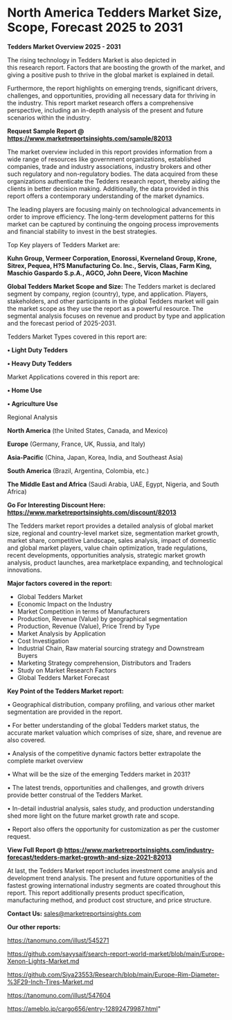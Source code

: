 # North America Tedders Market Size, Scope, Forecast 2025 to 2031

<Strong> Tedders Market Overview 2025 - 2031</strong>

The rising technology in Tedders Market is also depicted in this research report. Factors that are boosting the growth of the market, and giving a positive push to thrive in the global market is explained in detail.

Furthermore, the report highlights on emerging trends, significant drivers, challenges, and opportunities, providing all necessary data for thriving in the industry. This report market research offers a comprehensive perspective, including an in-depth analysis of the present and future scenarios within the industry.

<strong>Request Sample Report @ <a href=https://www.marketreportsinsights.com/sample/82013>https://www.marketreportsinsights.com/sample/82013</a></strong>

The market overview included in this report provides information from a wide range of resources like government organizations, established companies, trade and industry associations, industry brokers and other such regulatory and non-regulatory bodies. The data acquired from these organizations authenticate the Tedders research report, thereby aiding the clients in better decision making. Additionally, the data provided in this report offers a contemporary understanding of the market dynamics.

The leading players are focusing mainly on technological advancements in order to improve efficiency. The long-term development patterns for this market can be captured by continuing the ongoing process improvements and financial stability to invest in the best strategies.

Top Key players of Tedders Market are:

<strong>Kuhn Group, Vermeer Corporation, Enorossi, Kverneland Group, Krone, Sitrex, Pequea, H?S Manufacturing Co. Inc., Servis, Claas, Farm King, Maschio Gaspardo S.p.A., AGCO, John Deere, Vicon Machine</strong>

<strong><b>Global Tedders Market Scope and Size:</b></strong>
The Tedders market is declared segment by company, region (country), type, and application. Players, stakeholders, and other participants in the global Tedders market will gain the market scope as they use the report as a powerful resource. The segmental analysis focuses on revenue and product by type and application and the forecast period of 2025-2031.

Tedders Market Types covered in this report are:

<strong>• Light Duty Tedders

• Heavy Duty Tedders</strong>

Market Applications covered in this report are:

<strong>• Home Use

• Agriculture Use</strong> 

Regional Analysis

<strong>North America</strong> (the United States, Canada, and Mexico)

<strong>Europe</strong> (Germany, France, UK, Russia, and Italy)

<strong>Asia-Pacific</strong> (China, Japan, Korea, India, and Southeast Asia)

<strong>South America</strong> (Brazil, Argentina, Colombia, etc.)

<strong>The Middle East and Africa</strong> (Saudi Arabia, UAE, Egypt, Nigeria, and South Africa)

<strong>Go For Interesting Discount Here: <a href=https://www.marketreportsinsights.com/discount/82013>https://www.marketreportsinsights.com/discount/82013</a></strong>

The Tedders market report provides a detailed analysis of global market size, regional and country-level market size, segmentation market growth, market share, competitive Landscape, sales analysis, impact of domestic and global market players, value chain optimization, trade regulations, recent developments, opportunities analysis, strategic market growth analysis, product launches, area marketplace expanding, and technological innovations.

<strong><b>Major factors covered in the report:</b></strong>
<ul>
  <li>Global Tedders Market </li>
  <li>Economic Impact on the Industry</li>
  <li>Market Competition in terms of Manufacturers</li>
  <li>Production, Revenue (Value) by geographical segmentation</li>
  <li>Production, Revenue (Value), Price Trend by Type</li>
  <li>Market Analysis by Application</li>
  <li>Cost Investigation</li>
  <li>Industrial Chain, Raw material sourcing strategy and Downstream Buyers</li>
  <li>Marketing Strategy comprehension, Distributors and Traders</li>
  <li>Study on Market Research Factors</li>
  <li>Global Tedders Market Forecast</li>
</ul>

<strong><b>Key Point of the Tedders Market report:</b></strong>

• Geographical distribution, company profiling, and various other market segmentation are provided in the report.

• For better understanding of the global Tedders market status, the accurate market valuation which comprises of size, share, and revenue are also covered.

• Analysis of the competitive dynamic factors better extrapolate the complete market overview

• What will be the size of the emerging Tedders market in 2031?

• The latest trends, opportunities and challenges, and growth drivers provide better construal of the Tedders Market.

• In-detail industrial analysis, sales study, and production understanding shed more light on the future market growth rate and scope.

• Report also offers the opportunity for customization as per the customer request.

<strong><b>View Full Report @ <a href=https://www.marketreportsinsights.com/industry-forecast/tedders-market-growth-and-size-2021-82013>https://www.marketreportsinsights.com/industry-forecast/tedders-market-growth-and-size-2021-82013</a></b></strong>


At last, the Tedders Market report includes investment come analysis and development trend analysis. The present and future opportunities of the fastest growing international industry segments are coated throughout this report. This report additionally presents product specification, manufacturing method, and product cost structure, and price structure.

<strong>Contact Us:</strong>
sales@marketreportsinsights.com

<strong>Our other reports:</strong>

<a href=https://tanomuno.com/illust/545271>https://tanomuno.com/illust/545271</a>

<a href=https://github.com/sayysaif/search-report-world-market/blob/main/Europe-Xenon-Lights-Market.md>https://github.com/sayysaif/search-report-world-market/blob/main/Europe-Xenon-Lights-Market.md</a>

<a href=https://github.com/Siya23553/Research/blob/main/Europe-Rim-Diameter-%3F29-Inch-Tires-Market.md>https://github.com/Siya23553/Research/blob/main/Europe-Rim-Diameter-%3F29-Inch-Tires-Market.md</a>

<a href=https://tanomuno.com/illust/547604>https://tanomuno.com/illust/547604</a>

<a href=https://ameblo.jp/cargo656/entry-12892479987.html>https://ameblo.jp/cargo656/entry-12892479987.html</a>"
